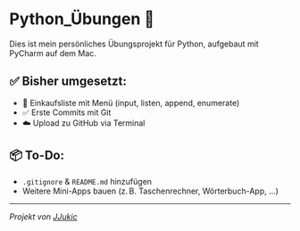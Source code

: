 # Python_Übungen 🐍

Dies ist mein persönliches Übungsprojekt für Python, aufgebaut mit PyCharm auf dem Mac.

## ✅ Bisher umgesetzt:

- 🛒 Einkaufsliste mit Menü (input, listen, append, enumerate)
- ✅ Erste Commits mit Git
- ☁️ Upload zu GitHub via Terminal

## 📦 To-Do:

- `.gitignore` & `README.md` hinzufügen
- Weitere Mini-Apps bauen (z. B. Taschenrechner, Wörterbuch-App, ...)

---

_Projekt von [JJukic](https://github.com/JJukic)_
